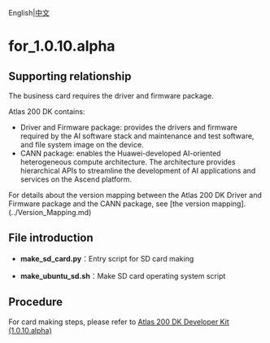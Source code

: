 English|[中文](README.md)

# for_1.0.10.alpha

## Supporting relationship  
The business card requires the driver and firmware package. 

Atlas 200 DK contains:

-   Driver and Firmware package: provides the drivers and firmware required by the AI software stack and maintenance and test software, and file system image on the device.
-   CANN package: enables the Huawei-developed AI-oriented heterogeneous compute architecture. The architecture provides hierarchical APIs to streamline the development of AI applications and services on the Ascend platform.  

For details about the version mapping between the Atlas 200 DK Driver and Firmware package and the CANN package, see [the version mapping].(../Version_Mapping.md)

## File introduction

- **make_sd_card.py**：Entry script for SD card making

- **make_ubuntu_sd.sh**：Make SD card operating system script

## Procedure

For card making steps, please refer to [Atlas 200 DK Developer Kit (1.0.10.alpha)]()